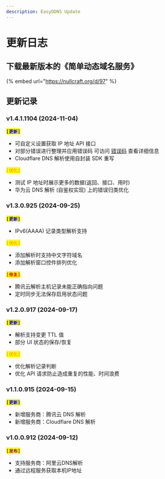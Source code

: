 ```yaml
---
description: EasyDDNS Update
---
```


# 更新日志

## 下载最新版本的《简单动态域名服务》

{% embed url="https://nullcraft.org/d/97" %}

## 更新记录

### v1.4.1.1104 (2024-11-04)

<mark style="color:blue;">**`[更新]`**</mark>

* 可自定义设置获取 IP 地址 API 接口
* 对部分错误进行整理并应用错误码 可访问 [错误码](https://docs.nullcraft.org/software/easyddns/errorcode) 查看详细信息
* Cloudflare DNS 解析使用自封装 SDK 重写

<mark style="color:orange;">**`[优化]`**</mark>

* 测试 IP 地址时展示更多的数据(返回、接口、用时)
* 华为云 DNS 解析 (自鉴权实现) 上的错误归类优化

### v1.3.0.925 (2024-09-25)

<mark style="color:blue;">**`[更新]`**</mark>

* IPv6(AAAA) 记录类型解析支持

<mark style="color:orange;">**`[优化]`**</mark>

* 添加解析时支持中文字符域名
* 添加解析窗口控件排列优化

<mark style="color:red;">**`[修复]`**</mark>

* 腾讯云解析主机记录未能正确指向问题
* 定时同步无法保存启用状态问题

### v1.2.0.917 (2024-09-17)

<mark style="color:blue;">**`[更新]`**</mark>

* 解析支持变更 TTL 值
* 部分 UI 状态的保存/恢复

<mark style="color:orange;">**`[优化]`**</mark>

* 优化解析记录判断
* 优化 API 请求防止造成重复的性能、时间浪费

### v1.1.0.915 (2024-09-15)

<mark style="color:blue;">**`[更新]`**</mark>

* 新增服务商：腾讯云 DNS 解析
* 新增服务商：Cloudflare DNS 解析

### v1.0.0.912 (2024-09-12) <a href="#v0.0.1.1213-2023-12-13" id="v0.0.1.1213-2023-12-13"></a>

<mark style="color:purple;">**`[发布]`**</mark>

* 支持服务商：阿里云DNS解析
* 通过远程服务获取本机IP地址
